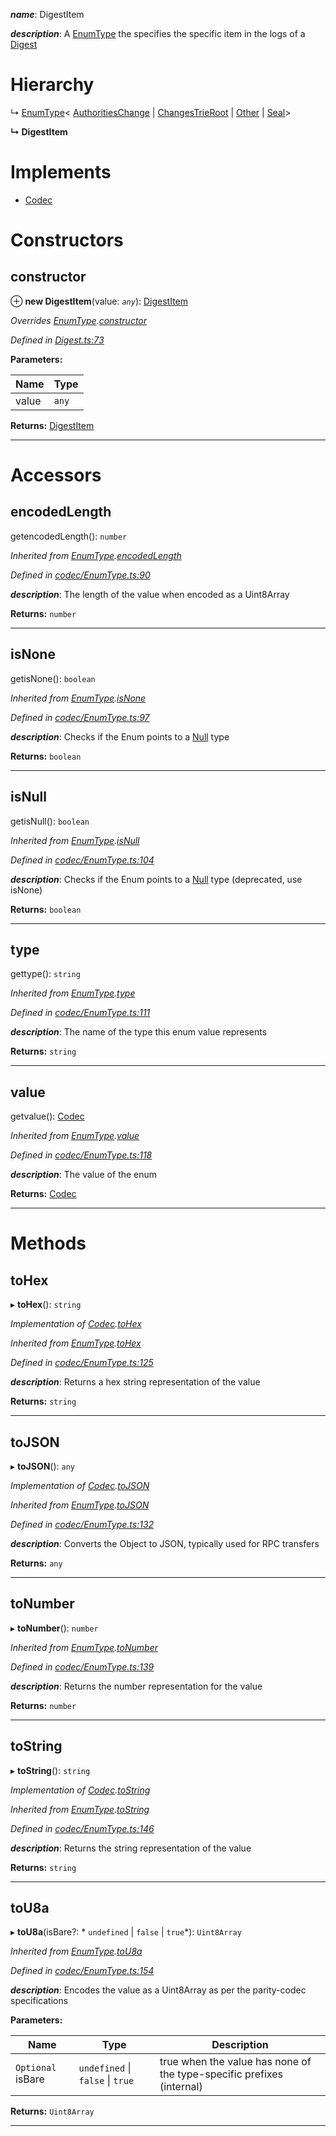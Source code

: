 

*__name__*: DigestItem

*__description__*: A [EnumType](_codec_enumtype_.enumtype.md) the specifies the specific item in the logs of a [Digest](_digest_.digest.md)

# Hierarchy

↳  [EnumType](_codec_enumtype_.enumtype.md)< [AuthoritiesChange](_digest_.authoritieschange.md) &#124; [ChangesTrieRoot](_digest_.changestrieroot.md) &#124; [Other](_digest_.other.md) &#124; [Seal](_digest_.seal.md)>

**↳ DigestItem**

# Implements

* [Codec](../interfaces/_types_.codec.md)

# Constructors

<a id="constructor"></a>

##  constructor

⊕ **new DigestItem**(value: *`any`*): [DigestItem](_digest_.digestitem.md)

*Overrides [EnumType](_codec_enumtype_.enumtype.md).[constructor](_codec_enumtype_.enumtype.md#constructor)*

*Defined in [Digest.ts:73](https://github.com/polkadot-js/api/blob/5b97824/packages/types/src/Digest.ts#L73)*

**Parameters:**

| Name | Type |
| ------ | ------ |
| value | `any` |

**Returns:** [DigestItem](_digest_.digestitem.md)

___

# Accessors

<a id="encodedlength"></a>

##  encodedLength

getencodedLength(): `number`

*Inherited from [EnumType](_codec_enumtype_.enumtype.md).[encodedLength](_codec_enumtype_.enumtype.md#encodedlength)*

*Defined in [codec/EnumType.ts:90](https://github.com/polkadot-js/api/blob/5b97824/packages/types/src/codec/EnumType.ts#L90)*

*__description__*: The length of the value when encoded as a Uint8Array

**Returns:** `number`

___
<a id="isnone"></a>

##  isNone

getisNone(): `boolean`

*Inherited from [EnumType](_codec_enumtype_.enumtype.md).[isNone](_codec_enumtype_.enumtype.md#isnone)*

*Defined in [codec/EnumType.ts:97](https://github.com/polkadot-js/api/blob/5b97824/packages/types/src/codec/EnumType.ts#L97)*

*__description__*: Checks if the Enum points to a [Null](_null_.null.md) type

**Returns:** `boolean`

___
<a id="isnull"></a>

##  isNull

getisNull(): `boolean`

*Inherited from [EnumType](_codec_enumtype_.enumtype.md).[isNull](_codec_enumtype_.enumtype.md#isnull)*

*Defined in [codec/EnumType.ts:104](https://github.com/polkadot-js/api/blob/5b97824/packages/types/src/codec/EnumType.ts#L104)*

*__description__*: Checks if the Enum points to a [Null](_null_.null.md) type (deprecated, use isNone)

**Returns:** `boolean`

___
<a id="type"></a>

##  type

gettype(): `string`

*Inherited from [EnumType](_codec_enumtype_.enumtype.md).[type](_codec_enumtype_.enumtype.md#type)*

*Defined in [codec/EnumType.ts:111](https://github.com/polkadot-js/api/blob/5b97824/packages/types/src/codec/EnumType.ts#L111)*

*__description__*: The name of the type this enum value represents

**Returns:** `string`

___
<a id="value"></a>

##  value

getvalue(): [Codec](../interfaces/_types_.codec.md)

*Inherited from [EnumType](_codec_enumtype_.enumtype.md).[value](_codec_enumtype_.enumtype.md#value)*

*Defined in [codec/EnumType.ts:118](https://github.com/polkadot-js/api/blob/5b97824/packages/types/src/codec/EnumType.ts#L118)*

*__description__*: The value of the enum

**Returns:** [Codec](../interfaces/_types_.codec.md)

___

# Methods

<a id="tohex"></a>

##  toHex

▸ **toHex**(): `string`

*Implementation of [Codec](../interfaces/_types_.codec.md).[toHex](../interfaces/_types_.codec.md#tohex)*

*Inherited from [EnumType](_codec_enumtype_.enumtype.md).[toHex](_codec_enumtype_.enumtype.md#tohex)*

*Defined in [codec/EnumType.ts:125](https://github.com/polkadot-js/api/blob/5b97824/packages/types/src/codec/EnumType.ts#L125)*

*__description__*: Returns a hex string representation of the value

**Returns:** `string`

___
<a id="tojson"></a>

##  toJSON

▸ **toJSON**(): `any`

*Implementation of [Codec](../interfaces/_types_.codec.md).[toJSON](../interfaces/_types_.codec.md#tojson)*

*Inherited from [EnumType](_codec_enumtype_.enumtype.md).[toJSON](_codec_enumtype_.enumtype.md#tojson)*

*Defined in [codec/EnumType.ts:132](https://github.com/polkadot-js/api/blob/5b97824/packages/types/src/codec/EnumType.ts#L132)*

*__description__*: Converts the Object to JSON, typically used for RPC transfers

**Returns:** `any`

___
<a id="tonumber"></a>

##  toNumber

▸ **toNumber**(): `number`

*Inherited from [EnumType](_codec_enumtype_.enumtype.md).[toNumber](_codec_enumtype_.enumtype.md#tonumber)*

*Defined in [codec/EnumType.ts:139](https://github.com/polkadot-js/api/blob/5b97824/packages/types/src/codec/EnumType.ts#L139)*

*__description__*: Returns the number representation for the value

**Returns:** `number`

___
<a id="tostring"></a>

##  toString

▸ **toString**(): `string`

*Implementation of [Codec](../interfaces/_types_.codec.md).[toString](../interfaces/_types_.codec.md#tostring)*

*Inherited from [EnumType](_codec_enumtype_.enumtype.md).[toString](_codec_enumtype_.enumtype.md#tostring)*

*Defined in [codec/EnumType.ts:146](https://github.com/polkadot-js/api/blob/5b97824/packages/types/src/codec/EnumType.ts#L146)*

*__description__*: Returns the string representation of the value

**Returns:** `string`

___
<a id="tou8a"></a>

##  toU8a

▸ **toU8a**(isBare?: * `undefined` &#124; `false` &#124; `true`*): `Uint8Array`

*Inherited from [EnumType](_codec_enumtype_.enumtype.md).[toU8a](_codec_enumtype_.enumtype.md#tou8a)*

*Defined in [codec/EnumType.ts:154](https://github.com/polkadot-js/api/blob/5b97824/packages/types/src/codec/EnumType.ts#L154)*

*__description__*: Encodes the value as a Uint8Array as per the parity-codec specifications

**Parameters:**

| Name | Type | Description |
| ------ | ------ | ------ |
| `Optional` isBare |  `undefined` &#124; `false` &#124; `true`|  true when the value has none of the type-specific prefixes (internal) |

**Returns:** `Uint8Array`

___

